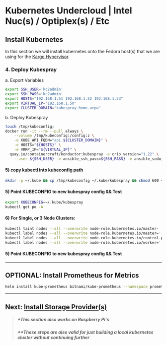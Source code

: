# Kubernetes Undercloud | Intel Nuc(s) / Optiplex(s) / Etc

## Install Kubernetes
In this section we will install kubernetes onto the Fedora host(s) that we are using for the [Kargo Hypervisor](https://github.com/ContainerCraft/Kargo).

### 4. Deploy Kubespray
  a. Export Variables
```sh
export SSH_USER='kc2admin'
export SSH_PASS='kc2admin'
export HOSTS="192.168.1.51 192.168.1.52 192.168.1.53"
export VIRTUAL_IP="192.168.1.50"
export CLUSTER_DOMAIN="kubespray.home.arpa"
```
  b. Deploy Kubespray
```sh
touch /tmp/kubeconfig;
docker run -it --rm --pull always \
    --volume /tmp/kubeconfig:/config:z \
    -e KUBE_API_FQDN="api.${CLUSTER_DOMAIN}" \
    -e HOSTS="${HOSTS}" \
    -e VRRP_IP="${VIRTUAL_IP}" \
  quay.io/containercraft/konductor:kubespray -e crio_version="1.22" \
    --user ${SSH_USER} -e ansible_ssh_pass=${SSH_PASS} -e ansible_sudo_pass=${SSH_PASS}
```
#### 5) copy kubectl into kubeconfig path
```sh
mkdir -p ~/.kube && cp /tmp/kubeconfig ~/.kube/kubespray && chmod 600 ~/.kube/kubespray
```
#### 5) Point KUBECONFIG to new kubespray config && Test
```sh
export KUBECONFIG=~/.kube/kubespray
kubectl get po -A
```
#### 6) For Single, or 3 Node Clusters:
```sh
kubectl taint nodes --all --overwrite node-role.kubernetes.io/master-
kubectl label nodes --all --overwrite node-role.kubernetes.io/master=''
kubectl label nodes --all --overwrite node-role.kubernetes.io/control-plane=''
kubectl label nodes --all --overwrite node-role.kubernetes.io/worker=''
```
#### 5) Point KUBECONFIG to new kubespray config && Test
-------------------------------------------------
## OPTIONAL: Install Prometheus for Metrics
```sh
helm install kube-prometheus bitnami/kube-prometheus --namespace prometheus --create-namespace
```

-----
## Next: [Install Storage Provider(s)](./storage.md)
> ##### *This section also works on Raspberry Pi's
> ##### **These steps are also valid for just building a local kubernetes cluster without continuing further
